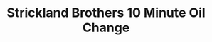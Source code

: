 ---
title: "Strickland Brothers 10 Minute Oil Change"
url: /smithfield/strickland-brothers-10-minute-oil-change/
shop: Autowerkstatt
---